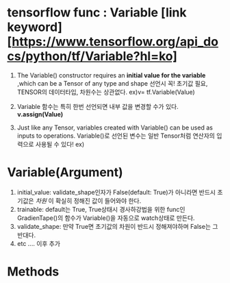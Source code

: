 tensorflow func : Variable
    [link keyword][https://www.tensorflow.org/api_docs/python/tf/Variable?hl=ko]
===================================

1. The Variable() constructor requires an  **initial value for the variable** ,which can be a Tensor of any type and shape 선언시 꼭! 초기값 필요, TENSOR의 데이터타입, 차원수는 상관없다. ex)v= tf.Variable(Value)
2. Variable 함수는 특히 한번 선언되면 내부 값을 변경할 수가 있다. **v.assign(Value)**

3. Just like any Tensor, variables created with Variable() can be used as inputs to operations. Variable()로 선언된 변수는 일반 Tensor처럼 연산자의 입력으로 사용될 수 있다! ex)

# Variable(Argument)
1. initial_value: validate_shape인자가 False(default: True)가 아니라면 반드시 초기값은 *차원* 이 확실히 정해진 값이 들어와야 한다. 
2. trainable: default는 True, True상태시 경사하강법을 위한 func인 GradienTape()의 함수가 Variable()을 자동으로 watch상태로 만든다.
3. validate_shape: 만약 True면 초기값의 차원이 반드시 정해져야하며 False는 그 반대다.
4. etc .... 이후 추가

# Methods